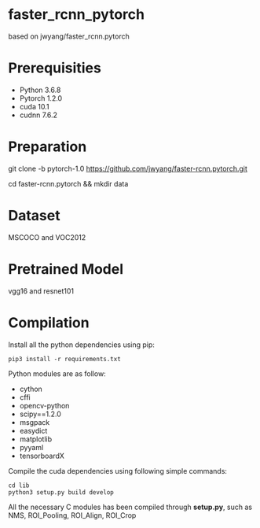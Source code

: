 # faster_rcnn_pytorch
based on jwyang/faster_rcnn.pytorch

# Prerequisities
- Python 3.6.8
- Pytorch 1.2.0
- cuda 10.1
- cudnn 7.6.2

# Preparation
git clone -b pytorch-1.0 https://github.com/jwyang/faster-rcnn.pytorch.git

cd faster-rcnn.pytorch && mkdir data

# Dataset
MSCOCO and VOC2012

# Pretrained Model
vgg16 and resnet101

# Compilation
Install all the python dependencies using pip:

`pip3 install -r requirements.txt`

Python modules are as follow:

- cython
- cffi
- opencv-python
- scipy==1.2.0
- msgpack
- easydict
- matplotlib
- pyyaml
- tensorboardX

Compile the cuda dependencies using following simple commands:

```
cd lib
python3 setup.py build develop
```

All the necessary C modules has been compiled through **setup.py**, such as NMS, ROI\_Pooling, ROI\_Align, ROI\_Crop

